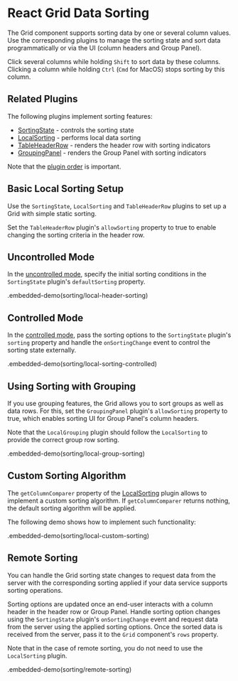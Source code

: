 # React Grid Data Sorting

The Grid component supports sorting data by one or several column values. Use the corresponding plugins to manage the sorting state and sort data programmatically or via the UI (column headers and Group Panel).

Click several columns while holding `Shift` to sort data by these columns. Clicking a column while holding `Ctrl` (`Cmd` for MacOS) stops sorting by this column.

## Related Plugins

The following plugins implement sorting features:

- [SortingState](../reference/sorting-state.md) - controls the sorting state
- [LocalSorting](../reference/local-sorting.md) - performs local data sorting
- [TableHeaderRow](../reference/table-header-row.md) - renders the header row with sorting indicators
- [GroupingPanel](../reference/grouping-panel.md) - renders the Group Panel with sorting indicators

Note that the [plugin order](./plugin-overview.md#plugin-order) is important.

## Basic Local Sorting Setup

Use the `SortingState`, `LocalSorting` and `TableHeaderRow` plugins to set up a Grid with simple static sorting.

Set the `TableHeaderRow` plugin's `allowSorting` property to true to enable changing the sorting criteria in the header row.

## Uncontrolled Mode

In the [uncontrolled mode](controlled-and-uncontrolled-modes.md), specify the initial sorting conditions in the `SortingState` plugin's `defaultSorting` property.

.embedded-demo(sorting/local-header-sorting)

## Controlled Mode

In the [controlled mode](controlled-and-uncontrolled-modes.md), pass the sorting options to the `SortingState` plugin's `sorting` property and handle the `onSortingChange` event to control the sorting state externally.

.embedded-demo(sorting/local-sorting-controlled)

## Using Sorting with Grouping

If you use grouping features, the Grid allows you to sort groups as well as data rows. For this, set the `GroupingPanel` plugin's `allowSorting` property to true, which enables sorting UI for Group Panel's column headers.

Note that the `LocalGrouping` plugin should follow the `LocalSorting` to provide the correct group row sorting.

.embedded-demo(sorting/local-group-sorting)

## Custom Sorting Algorithm

The `getColumnComparer` property of the [LocalSorting](../reference/local-sorting.md) plugin allows to implement a custom sorting algorithm. If `getColumnComparer` returns nothing, the default sorting algorithm will be applied.

The following demo shows how to implement such functionality:

.embedded-demo(sorting/local-custom-sorting)

## Remote Sorting

You can handle the Grid sorting state changes to request data from the server with the corresponding sorting applied if your data service supports sorting operations.

Sorting options are updated once an end-user interacts with a column header in the header row or Group Panel. Handle sorting option changes using the `SortingState` plugin's `onSortingChange` event and request data from the server using the applied sorting options. Once the sorted data is received from the server, pass it to the `Grid` component's `rows` property.

Note that in the case of remote sorting, you do not need to use the `LocalSorting` plugin.

.embedded-demo(sorting/remote-sorting)
